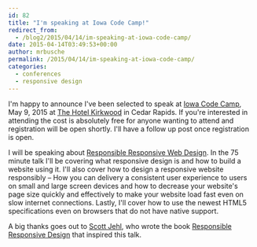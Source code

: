 ```yaml
---
id: 82
title: "I'm speaking at Iowa Code Camp!"
redirect_from:
  - /blog2/2015/04/14/im-speaking-at-iowa-code-camp/
date: 2015-04-14T03:49:53+00:00
author: mrbusche
permalink: /2015/04/14/im-speaking-at-iowa-code-camp/
categories:
  - conferences
  - responsive design
---
```


I'm happy to announce I've been selected to speak at [Iowa Code Camp](https://iowacodecamp.com/), May 9, 2015 at [The Hotel Kirkwood](https://www.thehotelatkirkwood.com/) in Cedar Rapids. If you're interested in attending the cost is absolutely free for anyone wanting to attend and registration will be open shortly. I'll have a follow up post once registration is open.

I will be speaking about [Responsible Responsive Web Design](https://iowacodecamp.com/session/list#9). In the 75 minute talk I'll be covering what responsive design is and how to build a website using it. I'll also cover how to design a responsive website responsibly &#8211; How you can delivery a consistent user experience to users on small and large screen devices and how to decrease your website's page size quickly and effectively to make your website load fast even on slow internet connections. Lastly, I'll cover how to use the newest HTML5 specifications even on browsers that do not have native support.

A big thanks goes out to [Scott Jehl](https://scottjehl.com/), who wrote the book [Responsible Responsive Design](https://abookapart.com/products/responsible-responsive-design) that inspired this talk.
